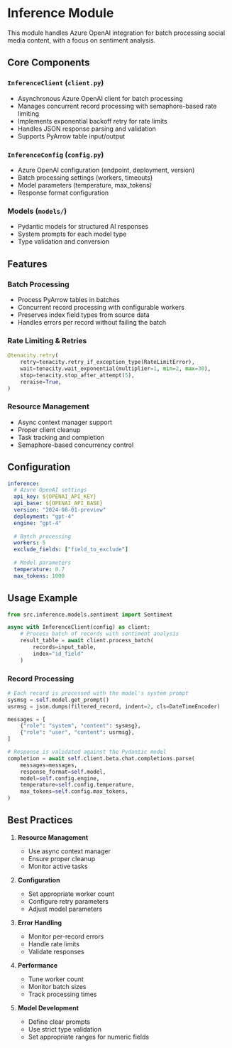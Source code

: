 # Inference Module

This module handles Azure OpenAI integration for batch processing social media content, with a focus on sentiment analysis.

## Core Components

### `InferenceClient` (`client.py`)
- Asynchronous Azure OpenAI client for batch processing
- Manages concurrent record processing with semaphore-based rate limiting
- Implements exponential backoff retry for rate limits
- Handles JSON response parsing and validation
- Supports PyArrow table input/output

### `InferenceConfig` (`config.py`)
- Azure OpenAI configuration (endpoint, deployment, version)
- Batch processing settings (workers, timeouts)
- Model parameters (temperature, max_tokens)
- Response format configuration

### Models (`models/`)
- Pydantic models for structured AI responses
- System prompts for each model type
- Type validation and conversion


## Features

### Batch Processing
- Process PyArrow tables in batches
- Concurrent record processing with configurable workers
- Preserves index field types from source data
- Handles errors per record without failing the batch

### Rate Limiting & Retries
```python
@tenacity.retry(
    retry=tenacity.retry_if_exception_type(RateLimitError),
    wait=tenacity.wait_exponential(multiplier=1, min=2, max=30),
    stop=tenacity.stop_after_attempt(5),
    reraise=True,
)
```

### Resource Management
- Async context manager support
- Proper client cleanup
- Task tracking and completion
- Semaphore-based concurrency control

## Configuration

```yaml
inference:
  # Azure OpenAI settings
  api_key: ${OPENAI_API_KEY}
  api_base: ${OPENAI_API_BASE}
  version: "2024-08-01-preview"
  deployment: "gpt-4"
  engine: "gpt-4"
  
  # Batch processing
  workers: 5
  exclude_fields: ["field_to_exclude"]
  
  # Model parameters
  temperature: 0.7
  max_tokens: 1000
```

## Usage Example

```python
from src.inference.models.sentiment import Sentiment

async with InferenceClient(config) as client:
    # Process batch of records with sentiment analysis
    result_table = await client.process_batch(
        records=input_table,
        index="id_field"
    )
```

### Record Processing
```python
# Each record is processed with the model's system prompt
sysmsg = self.model.get_prompt()
usrmsg = json.dumps(filtered_record, indent=2, cls=DateTimeEncoder)

messages = [
    {"role": "system", "content": sysmsg},
    {"role": "user", "content": usrmsg},
]

# Response is validated against the Pydantic model
completion = await self.client.beta.chat.completions.parse(
    messages=messages,
    response_format=self.model,
    model=self.config.engine,
    temperature=self.config.temperature,
    max_tokens=self.config.max_tokens,
)
```

## Best Practices

1. **Resource Management**
   - Use async context manager
   - Ensure proper cleanup
   - Monitor active tasks

2. **Configuration**
   - Set appropriate worker count
   - Configure retry parameters
   - Adjust model parameters

3. **Error Handling**
   - Monitor per-record errors
   - Handle rate limits
   - Validate responses

4. **Performance**
   - Tune worker count
   - Monitor batch sizes
   - Track processing times

5. **Model Development**
   - Define clear prompts
   - Use strict type validation
   - Set appropriate ranges for numeric fields
